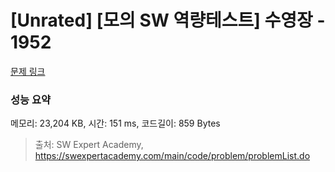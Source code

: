 # [Unrated] [모의 SW 역량테스트] 수영장 - 1952 

[문제 링크](https://swexpertacademy.com/main/code/problem/problemDetail.do?contestProbId=AV5PpFQaAQMDFAUq) 

### 성능 요약

메모리: 23,204 KB, 시간: 151 ms, 코드길이: 859 Bytes



> 출처: SW Expert Academy, https://swexpertacademy.com/main/code/problem/problemList.do